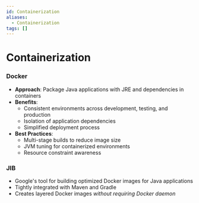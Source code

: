 ```yaml
---
id: Containerization
aliases:
  - Containerization
tags: []
---
```


# Containerization

### Docker

- **Approach**: Package Java applications with JRE and dependencies in containers
- **Benefits**:
  - Consistent environments across development, testing, and production
  - Isolation of application dependencies
  - Simplified deployment process
- **Best Practices**:
  - Multi-stage builds to reduce image size
  - JVM tuning for containerized environments
  - Resource constraint awareness

### JIB

- Google's tool for building optimized Docker images for Java applications
- Tightly integrated with Maven and Gradle
- Creates layered Docker images _without requiring Docker daemon_
